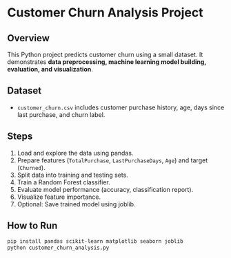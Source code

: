 # Customer Churn Analysis Project

## Overview
This Python project predicts customer churn using a small dataset. It demonstrates **data preprocessing, machine learning model building, evaluation, and visualization**.

## Dataset
- `customer_churn.csv` includes customer purchase history, age, days since last purchase, and churn label.

## Steps
1. Load and explore the data using pandas.
2. Prepare features (`TotalPurchase`, `LastPurchaseDays`, `Age`) and target (`Churned`).
3. Split data into training and testing sets.
4. Train a Random Forest classifier.
5. Evaluate model performance (accuracy, classification report).
6. Visualize feature importance.
7. Optional: Save trained model using joblib.

## How to Run
```bash
pip install pandas scikit-learn matplotlib seaborn joblib
python customer_churn_analysis.py
